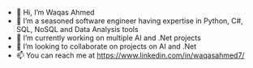 - 👋 Hi, I’m Waqas Ahmed
- 👀 I’m a seasoned software engineer having expertise in Python, C#, SQL, NoSQL and Data Analysis tools
- 🌱 I’m currently working on multiple AI and .Net projects
- 💞️ I’m looking to collaborate on projects on AI and .Net
- 📫 You can reach me at https://www.linkedin.com/in/waqasahmed7/

<!---
waqas700297/waqas700297 is a ✨ special ✨ repository because its `README.md` (this file) appears on your GitHub profile.
You can click the Preview link to take a look at your changes.
--->
